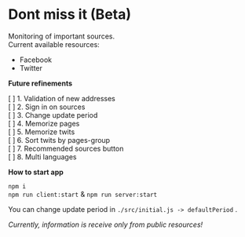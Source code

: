 # Dont miss it (Beta)

Monitoring of important sources. <br />
Current available resources:
<ul>
  <li>Facebook</li>
  <li>Twitter</li>
</ul>

**Future refinements**

[ ] 1. Validation of new addresses<br />
[ ] 2. Sign in on sources<br />
[ ] 3. Change update period<br />
[ ] 4. Memorize pages<br />
[ ] 5. Memorize twits<br />
[ ] 6. Sort twits by pages-group<br />
[ ] 7. Recommended sources button<br />
[ ] 8. Multi languages<br />

**How to start app**

`npm i`<br />
`npm run client:start` & `npm run server:start` 

You can change update period in `./src/initial.js -> defaultPeriod` .

<i>Currently, information is receive only from public resources!</i>
